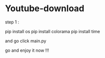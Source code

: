 # Youtube-download

step 1 :

pip install os 
pip install colorama
pip install time 

and go click main.py

go and enjoy it now !!!
